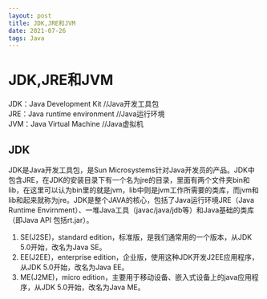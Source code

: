```yaml
---
layout: post
title: JDK,JRE和JVM
date: 2021-07-26
tags: Java
---
```

# JDK,JRE和JVM
JDK：Java Development Kit        //Java开发工具包  
JRE：Java runtime environment     //Java运行环境  
JVM：Java Virtual Machine    //Java虚拟机  
## JDK
JDK是Java开发工具包，是Sun Microsystems针对Java开发员的产品。JDK中包含JRE，在JDK的安装目录下有一个名为jre的目录，里面有两个文件夹bin和lib，在这里可以认为bin里的就是jvm，lib中则是jvm工作所需要的类库，而jvm和lib和起来就称为jre。JDK是整个JAVA的核心，包括了Java运行环境JRE（Java Runtime Envirnment）、一堆Java工具（javac/java/jdb等）和Java基础的类库（即Java API 包括rt.jar）。  
1. SE(J2SE)，standard edition，标准版，是我们通常用的一个版本，从JDK 5.0开始，改名为Java SE。
2. EE(J2EE)，enterprise edition，企业版，使用这种JDK开发J2EE应用程序，从JDK 5.0开始，改名为Java EE。  
3. ME(J2ME)，micro edition，主要用于移动设备、嵌入式设备上的java应用程序，从JDK 5.0开始，改名为Java ME。  
